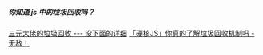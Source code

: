 ##### 你知道 js 中的垃圾回收吗？

[三元大佬的垃圾回收 --- 没下面的详细](https://juejin.cn/post/6844904004007247880#heading-1)
[「硬核JS」你真的了解垃圾回收机制吗 - 无敌！](https://juejin.cn/post/6981588276356317214#comment)